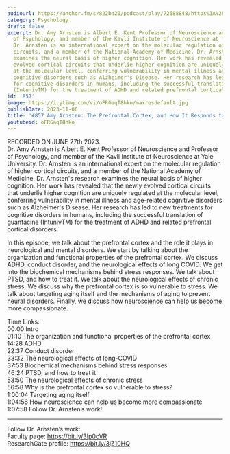 ```yaml
---
audiourl: https://anchor.fm/s/822ba20/podcast/play/72688848/https%3A%2F%2Fd3ctxlq1ktw2nl.cloudfront.net%2Fstaging%2F2023-5-27%2F76fe4e56-5da4-1586-d8b3-fd18cccd3632.m4a
category: Psychology
draft: false
excerpt: Dr. Amy Arnsten is Albert E. Kent Professor of Neuroscience and Professor
  of Psychology, and member of the Kavli Institute of Neuroscience at Yale University.
  Dr. Arnsten is an international expert on the molecular regulation of higher cortical
  circuits, and a member of the National Academy of Medicine. Dr. Arnsten's research
  examines the neural basis of higher cognition. Her work has revealed that the newly
  evolved cortical circuits that underlie higher cognition are uniquely regulated
  at the molecular level, conferring vulnerability in mental illness and age-related
  cognitive disorders such as Alzheimer's Disease. Her research has led to new treatments
  for cognitive disorders in humans, including the successful translation of guanfacine
  (IntunivTM) for the treatment of ADHD and related prefrontal cortical disorders.
id: '857'
image: https://i.ytimg.com/vi/oFRGaqT8hko/maxresdefault.jpg
publishDate: 2023-11-06
title: '#857 Amy Arnsten: The Prefrontal Cortex, and How It Responds to Stress'
youtubeid: oFRGaqT8hko
---
```

<div class="timelinks">

RECORDED ON JUNE 27th 2023.  
Dr. Amy Arnsten is Albert E. Kent Professor of Neuroscience and Professor of Psychology, and member of the Kavli Institute of Neuroscience at Yale University. Dr. Arnsten is an international expert on the molecular regulation of higher cortical circuits, and a member of the National Academy of Medicine. Dr. Arnsten's research examines the neural basis of higher cognition. Her work has revealed that the newly evolved cortical circuits that underlie higher cognition are uniquely regulated at the molecular level, conferring vulnerability in mental illness and age-related cognitive disorders such as Alzheimer's Disease. Her research has led to new treatments for cognitive disorders in humans, including the successful translation of guanfacine (IntunivTM) for the treatment of ADHD and related prefrontal cortical disorders.

In this episode, we talk about the prefrontal cortex and the role it plays in neurological and mental disorders. We start by talking about the organization and functional properties of the prefrontal cortex. We discuss ADHD, conduct disorder, and the neurological effects of long COVID. We get into the biochemical mechanisms behind stress responses. We talk about PTSD, and how to treat it. We talk about the neurological effects of chronic stress. We discuss why the prefrontal cortex is so vulnerable to stress. We talk about targeting aging itself and the mechanisms of aging to prevent neural disorders. Finally, we discuss how neuroscience can help us become more compassionate.

Time Links:  
<time>00:00</time> Intro  
<time>01:10</time> The organization and functional properties of the prefrontal cortex  
<time>14:28</time> ADHD  
<time>22:37</time> Conduct disorder  
<time>33:32</time> The neurological effects of long-COVID  
<time>37:53</time> Biochemical mechanisms behind stress responses  
<time>46:24</time> PTSD, and how to treat it  
<time>53:50</time> The neurological effects of chronic stress  
<time>56:58</time> Why is the prefrontal cortex so vulnerable to stress?  
<time>1:00:04</time> Targeting aging itself  
<time>1:04:56</time> How neuroscience can help us become more compassionate  
<time>1:07:58</time> Follow Dr. Arnsten’s work!

---

Follow Dr. Arnsten’s work:  
Faculty page: https://bit.ly/3Ip0cVR  
ResearchGate profile: https://bit.ly/3jZ10HQ
</div>

